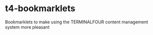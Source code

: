 t4-bookmarklets
===============

Bookmarklets to make using the TERMINALFOUR content management system more pleasant
